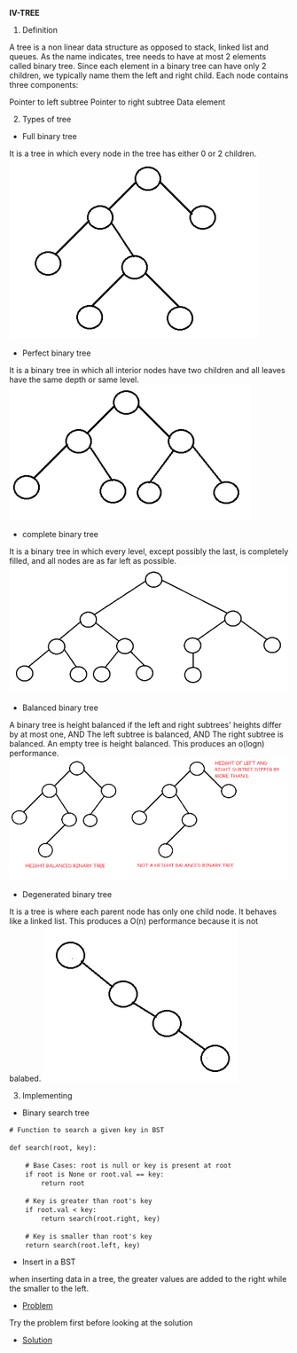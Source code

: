 **IV-TREE**

1. Definition 

A tree is a non linear data structure as opposed to stack, linked list and queues. As the name indicates, tree needs to have at most 2 elements called binary tree. Since each element in a binary tree can have only 2 children, we typically name them the left and right child. 
Each node contains three components:

Pointer to left subtree
Pointer to right subtree
Data element
 

2. Types of tree

* Full binary tree

It is a tree in which every node in the tree has either 0 or 2 children.
<img src="rooted-binary.webp">


* Perfect binary tree

 It is a binary tree in which all interior nodes have two children and all leaves have the same depth or same level.
 <img src="perfect-binary.webp">

* complete binary tree

It is a binary tree in which every level, except possibly the last, is completely filled, and all nodes are as far left as possible.
<img src="complete.webp">

* Balanced binary tree

A binary tree is height balanced if the left and right subtrees' heights differ by at most one, AND
The left subtree is balanced, AND
The right subtree is balanced.
An empty tree is height balanced. This produces an o(logn) performance.
<img src="balanced.webp">

* Degenerated binary tree

It is a tree is where each parent node has only one child node. It behaves like a linked list. This produces a O(n) performance because it is not balabed.
<img src="degenarated.webp">

3. Implementing 

* Binary search tree

```
# Function to search a given key in BST

def search(root, key):

    # Base Cases: root is null or key is present at root
    if root is None or root.val == key:
        return root

    # Key is greater than root's key
    if root.val < key:
        return search(root.right, key)

    # Key is smaller than root's key
    return search(root.left, key)

```

* Insert in a BST

when inserting data in a tree, the greater values are added to the right while the smaller to the left.



*  [Problem](queue-problem.py)

Try the problem first before looking at the solution

* [Solution](queue-solution.py)









